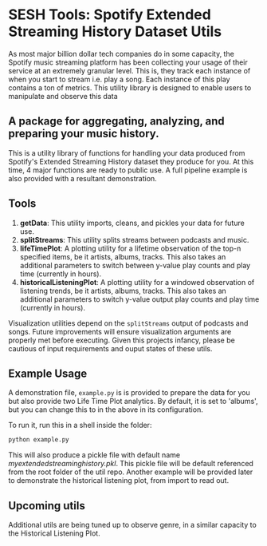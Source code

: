 # SESH Tools: Spotify Extended Streaming History Dataset Utils

As most major billion dollar tech companies do in some capacity, the Spotify music streaming platform has been collecting your usage of their service at an extremely granular level. This is, they track each instance of when you start to stream i.e. play a song. Each instance of this play contains a ton of metrics. This utility library is designed to enable users to manipulate and observe this data

## A package for aggregating, analyzing, and preparing your music history.

This is a utility library of functions for handling your data produced from Spotify's Extended Streaming History dataset they produce for you. At this time, 4 major functions are ready to public use. A full pipeline example is also provided with a resultant demonstration. 

## Tools 

1. **getData**: This utility imports, cleans, and pickles your data for future use.
2. **splitStreams**: This utility splits streams between podcasts and music.
3. **lifeTimePlot**: A plotting utility for a lifetime observation of the top-n specified items, be it artists, albums, tracks. This also takes an additional parameters to switch between y-value play counts and play time (currently in hours).  
4. **historicalListeningPlot**:  A plotting utility for a windowed observation of listening trends, be it artists, albums, tracks. This also takes an additional parameters to switch y-value output play counts and play time (currently in hours).  

Visualization utilities depend on the `splitStreams` output of podcasts and songs. Future improvements will ensure visualization arguments are properly met before executing. Given this projects infancy, please be cautious of input requirements and ouput states of these utils.

## Example Usage

A demonstration file, `example.py` is is provided to prepare the data for you but also provide two Life Time Plot analytics. By default, it is set to 'albums', but you can change this to in the above in its configuration. 

To run it, run this in a shell inside the folder:

```bash
python example.py 
```

This will also produce a pickle file with default name *myextendedstreaminghistory.pkl*. This pickle file will be default referenced from the root folder of the util repo. Another example will be provided later to demonstrate the historical listening plot, from import to read out.

## Upcoming utils

Additional utils are being tuned up to observe genre, in a similar capacity to the Historical Listening Plot. 